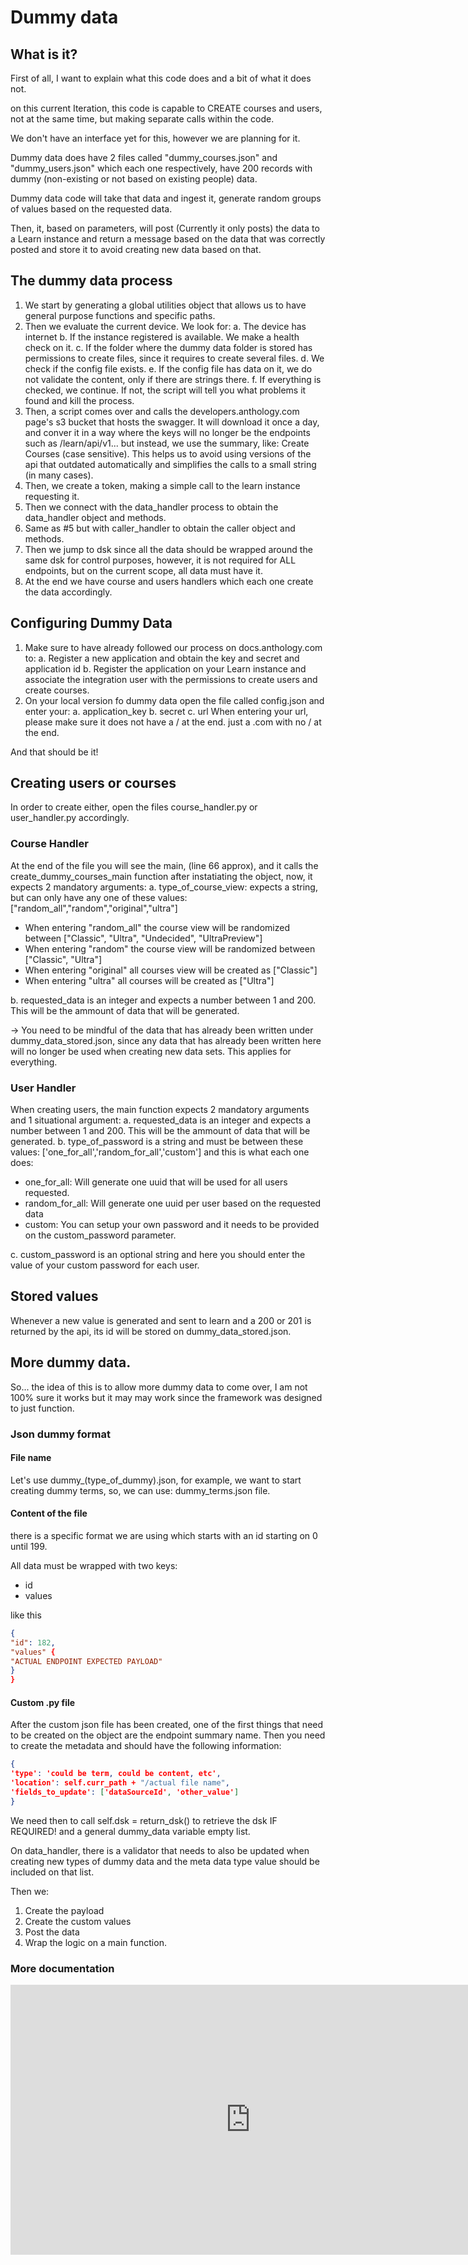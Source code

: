 # Dummy data

## What is it?

First of all, I want to explain what this code does and a bit of what it does not.

on this current Iteration, this code is capable to CREATE courses and users, not at the same time, but making separate calls within the code.

We don't have an interface yet for this, however we are planning for it.

Dummy data does have 2 files called "dummy_courses.json" and "dummy_users.json" which each one respectively, have 200 records with dummy (non-existing or not based on existing people) data.

Dummy data code will take that data and ingest it, generate random groups of values based on the requested data.

Then, it, based on parameters, will post (Currently it only posts) the data to a Learn instance and return a message based on the data that was correctly posted and store it to avoid creating new data based on that.

## The dummy data process

1. We start by generating a global utilities object that allows us to have general purpose functions and specific paths.
2. Then we evaluate the current device. We look for:
   a. The device has internet
   b. If the instance registered is available. We make a health check on it.
   c. If the folder where the dummy data folder is stored has permissions to create files, since it requires to create several files.
   d. We check if the config file exists.
   e. If the config file has data on it, we do not validate the content, only if there are strings there.
   f. If everything is checked, we continue. If not, the script will tell you what problems it found and kill the process.
3. Then, a script comes over and calls the developers.anthology.com page's s3 bucket that hosts the swagger. It will download it once a day, and conver it in a way where the keys will no longer be the endpoints such as /learn/api/v1... but instead, we use the summary, like: Create Courses (case sensitive). This helps us to avoid using versions of the api that outdated automatically and simplifies the calls to a small string (in many cases).
4. Then, we create a token, making a simple call to the learn instance requesting it.
5. Then we connect with the data_handler process to obtain the data_handler object and methods.
6. Same as #5 but with caller_handler to obtain the caller object and methods.
7. Then we jump to dsk since all the data should be wrapped around the same dsk for control purposes, however, it is not required for ALL endpoints, but on the current scope, all data must have it.
8. At the end we have course and users handlers which each one create the data accordingly.

## Configuring Dummy Data

1. Make sure to have already followed our process on docs.anthology.com to:
   a. Register a new application and obtain the key and secret and application id
   b. Register the application on your Learn instance and associate the integration user with the permissions to create users and create courses.
2. On your local version fo dummy data open the file called config.json and enter your:
   a. application_key
   b. secret
   c. url
   When entering your url, please make sure it does not have a / at the end. just a .com with no / at the end.

And that should be it!

## Creating users or courses

In order to create either, open the files course_handler.py or user_handler.py accordingly.

### Course Handler

At the end of the file you will see the main, (line 66 approx), and it calls the create_dummy_courses_main function after instatiating the object, now, it expects 2 mandatory arguments:
a. type_of_course_view: expects a string, but can only have any one of these values: ["random_all","random","original","ultra"]

- When entering "random_all" the course view will be randomized between ["Classic", "Ultra", "Undecided", "UltraPreview"]
- When entering "random" the course view will be randomized between ["Classic", "Ultra"]
- When entering "original" all courses view will be created as ["Classic"]
- When entering "ultra" all courses will be created as ["Ultra"]

b. requested_data is an integer and expects a number between 1 and 200. This will be the ammount of data that will be generated.

-> You need to be mindful of the data that has already been written under dummy_data_stored.json, since any data that has already been written here will no longer be used when creating new data sets. This applies for everything.

### User Handler

When creating users, the main function expects 2 mandatory arguments and 1 situational argument:
a. requested_data is an integer and expects a number between 1 and 200. This will be the ammount of data that will be generated.
b. type_of_password is a string and must be between these values: ['one_for_all','random_for_all','custom'] and this is what each one does:

- one_for_all: Will generate one uuid that will be used for all users requested.
- random_for_all: Will generate one uuid per user based on the requested data
- custom: You can setup your own password and it needs to be provided on the custom_password parameter.

c. custom_password is an optional string and here you should enter the value of your custom password for each user.

## Stored values

Whenever a new value is generated and sent to learn and a 200 or 201 is returned by the api, its id will be stored on dummy_data_stored.json.

## More dummy data.

So... the idea of this is to allow more dummy data to come over, I am not 100% sure it works but it may may work since the framework was designed to just function.

### Json dummy format

#### File name

Let's use dummy\_(type_of_dummy).json, for example, we want to start creating dummy terms, so, we can use: dummy_terms.json file.

#### Content of the file

there is a specific format we are using which starts with an id starting on 0 until 199.

All data must be wrapped with two keys:

- id
- values

like this

```json
{
"id": 182,
"values" {
"ACTUAL ENDPOINT EXPECTED PAYLOAD"
}
}
```

#### Custom .py file

After the custom json file has been created, one of the first things that need to be created on the object are the endpoint summary name.
Then you need to create the metadata and should have the following information:
```json
{
'type': 'could be term, could be content, etc',
'location': self.curr_path + "/actual file name",
'fields_to_update': ['dataSourceId', 'other_value']
}
```
We need then to call self.dsk = return_dsk() to retrieve the dsk IF REQUIRED!
and a general dummy_data variable empty list.

On data_handler, there is a validator that needs to also be updated when creating new types of dummy data and the meta data type value should be included on that list.

Then we:

1. Create the payload
2. Create the custom values
3. Post the data
4. Wrap the logic on a main function.

### More documentation
<iframe width="768" height="432" src="https://miro.com/app/live-embed/uXjVNqwycJs=/?moveToViewport=-1364,463,4954,1134&embedId=976113886942" frameborder="0" scrolling="no" allow="fullscreen; clipboard-read; clipboard-write" allowfullscreen></iframe>
